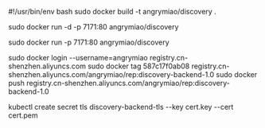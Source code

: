 #!/usr/bin/env bash
sudo docker build -t angrymiao/discovery .

sudo docker run -d -p 7171:80 angrymiao/discovery

sudo docker run -p 7171:80 angrymiao/discovery

sudo docker login --username=angrymiao registry.cn-shenzhen.aliyuncs.com
sudo docker tag 587c17f0ab08 registry.cn-shenzhen.aliyuncs.com/angrymiao/rep:discovery-backend-1.0
sudo docker push registry.cn-shenzhen.aliyuncs.com/angrymiao/rep:discovery-backend-1.0

kubectl create secret tls discovery-backend-tls --key cert.key --cert cert.pem